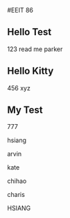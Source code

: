 #EEIT 86


## Hello Test
123
read me parker
## Hello Kitty
456
xyz

## My Test
777

hsiang

arvin

kate

chihao

charis

HSIANG